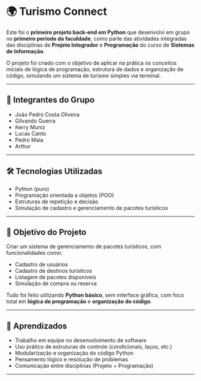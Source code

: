 # 🌍 Turismo Connect

Este foi o **primeiro projeto back-end em Python** que desenvolvi em grupo no **primeiro período da faculdade**, como parte das atividades integradas das disciplinas de **Projeto Integrador** e **Programação** do curso de **Sistemas de Informação**.

O projeto foi criado com o objetivo de aplicar na prática os conceitos iniciais de lógica de programação, estrutura de dados e organização de código, simulando um sistema de turismo simples via terminal.

---

## 🤝 Integrantes do Grupo

- João Pedro Costa Oliveira  
- Gilvando Guerra
- Kerry Muniz 
- Lucas Canto 
- Pedro Maia  
- Arthur

---

## 🛠️ Tecnologias Utilizadas

- Python (puro)
- Programação orientada a objetos (POO)
- Estruturas de repetição e decisão
- Simulação de cadastro e gerenciamento de pacotes turísticos

---

## 🎯 Objetivo do Projeto

Criar um sistema de gerenciamento de pacotes turísticos, com funcionalidades como:

- Cadastro de usuários  
- Cadastro de destinos turísticos  
- Listagem de pacotes disponíveis  
- Simulação de compra ou reserva

Tudo foi feito utilizando **Python básico**, sem interface gráfica, com foco total em **lógica de programação** e **organização do código**.

---

## 🧠 Aprendizados

- Trabalho em equipe no desenvolvimento de software  
- Uso prático de estruturas de controle (condicionais, laços, etc.)  
- Modularização e organização do código Python  
- Pensamento lógico e resolução de problemas  
- Comunicação entre disciplinas (Projeto + Programação)

---


